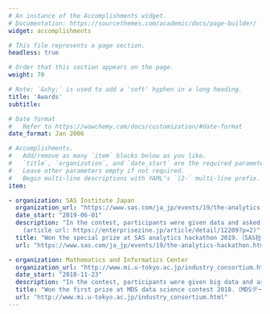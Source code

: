 ```yaml
---
# An instance of the Accomplishments widget.
# Documentation: https://sourcethemes.com/academic/docs/page-builder/
widget: accomplishments

# This file represents a page section.
headless: true

# Order that this section appears on the page.
weight: 70

# Note: `&shy;` is used to add a 'soft' hyphen in a long heading.
title: 'Awards'
subtitle:

# Date format
#   Refer to https://wowchemy.com/docs/customization/#date-format
date_format: Jan 2006

# Accomplishments.
#   Add/remove as many `item` blocks below as you like.
#   `title`, `organization`, and `date_start` are the required parameters.
#   Leave other parameters empty if not required.
#   Begin multi-line descriptions with YAML's `|2-` multi-line prefix.
item:

- organization: SAS Institute Japan
  organization_url: "https://www.sas.com/ja_jp/events/19/the-analytics-hackathon.html#agenda.html"
  date_start: "2019-06-01"
  description: "In the contest, participants were given data and asked to construct machine learning system with high accuracy. 
    (article url: https://enterprisezine.jp/article/detail/12209?p=2)"
  title: "Won the special prize at SAS analytics hackathon 2019.（SAS社のThe Analytics Hackathon 2019にて特別賞）"
  url: "https://www.sas.com/ja_jp/events/19/the-analytics-hackathon.html#agenda.html"

- organization: Mathematics and Informatics Center
  organization_url: "http://www.mi.u-tokyo.ac.jp/industry_consortium.html"
  date_start: "2018-11-23"
  description: "In the contest, participants were given big data and asked to perform value-generating analysis freely. Our group won the first prize and we were able to submit a paper. See the publication section."
  title: "Won the first prize at MDS data science contest 2018.（MDSデータサイエンスコンテストで優勝）"
  url: "http://www.mi.u-tokyo.ac.jp/industry_consortium.html"
---
```

